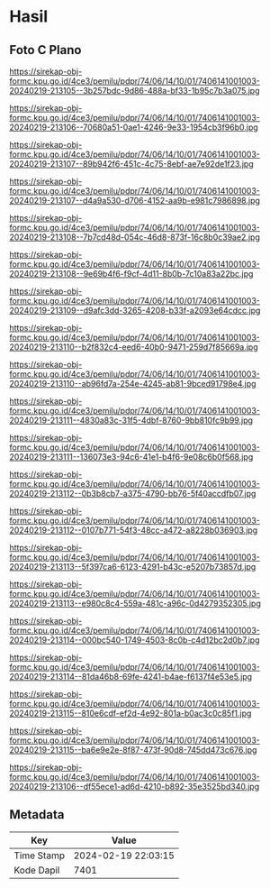 # Hasil

## Foto C Plano

https://sirekap-obj-formc.kpu.go.id/4ce3/pemilu/pdpr/74/06/14/10/01/7406141001003-20240219-213105--3b257bdc-9d86-488a-bf33-1b95c7b3a075.jpg

https://sirekap-obj-formc.kpu.go.id/4ce3/pemilu/pdpr/74/06/14/10/01/7406141001003-20240219-213106--70680a51-0ae1-4246-9e33-1954cb3f96b0.jpg

https://sirekap-obj-formc.kpu.go.id/4ce3/pemilu/pdpr/74/06/14/10/01/7406141001003-20240219-213107--89b942f6-451c-4c75-8ebf-ae7e92de1f23.jpg

https://sirekap-obj-formc.kpu.go.id/4ce3/pemilu/pdpr/74/06/14/10/01/7406141001003-20240219-213107--d4a9a530-d706-4152-aa9b-e981c7986898.jpg

https://sirekap-obj-formc.kpu.go.id/4ce3/pemilu/pdpr/74/06/14/10/01/7406141001003-20240219-213108--7b7cd48d-054c-46d8-873f-16c8b0c39ae2.jpg

https://sirekap-obj-formc.kpu.go.id/4ce3/pemilu/pdpr/74/06/14/10/01/7406141001003-20240219-213108--9e69b4f6-f9cf-4d11-8b0b-7c10a83a22bc.jpg

https://sirekap-obj-formc.kpu.go.id/4ce3/pemilu/pdpr/74/06/14/10/01/7406141001003-20240219-213109--d9afc3dd-3265-4208-b33f-a2093e64cdcc.jpg

https://sirekap-obj-formc.kpu.go.id/4ce3/pemilu/pdpr/74/06/14/10/01/7406141001003-20240219-213110--b2f832c4-eed6-40b0-9471-259d7f85669a.jpg

https://sirekap-obj-formc.kpu.go.id/4ce3/pemilu/pdpr/74/06/14/10/01/7406141001003-20240219-213110--ab96fd7a-254e-4245-ab81-9bced91798e4.jpg

https://sirekap-obj-formc.kpu.go.id/4ce3/pemilu/pdpr/74/06/14/10/01/7406141001003-20240219-213111--4830a83c-31f5-4dbf-8760-9bb810fc9b99.jpg

https://sirekap-obj-formc.kpu.go.id/4ce3/pemilu/pdpr/74/06/14/10/01/7406141001003-20240219-213111--136073e3-94c6-41e1-b4f6-9e08c6b0f568.jpg

https://sirekap-obj-formc.kpu.go.id/4ce3/pemilu/pdpr/74/06/14/10/01/7406141001003-20240219-213112--0b3b8cb7-a375-4790-bb76-5f40accdfb07.jpg

https://sirekap-obj-formc.kpu.go.id/4ce3/pemilu/pdpr/74/06/14/10/01/7406141001003-20240219-213112--0107b771-54f3-48cc-a472-a8228b036903.jpg

https://sirekap-obj-formc.kpu.go.id/4ce3/pemilu/pdpr/74/06/14/10/01/7406141001003-20240219-213113--5f397ca6-6123-4291-b43c-e5207b73857d.jpg

https://sirekap-obj-formc.kpu.go.id/4ce3/pemilu/pdpr/74/06/14/10/01/7406141001003-20240219-213113--e980c8c4-559a-481c-a96c-0d4279352305.jpg

https://sirekap-obj-formc.kpu.go.id/4ce3/pemilu/pdpr/74/06/14/10/01/7406141001003-20240219-213114--000bc540-1749-4503-8c0b-c4d12bc2d0b7.jpg

https://sirekap-obj-formc.kpu.go.id/4ce3/pemilu/pdpr/74/06/14/10/01/7406141001003-20240219-213114--81da46b8-69fe-4241-b4ae-f6137f4e53e5.jpg

https://sirekap-obj-formc.kpu.go.id/4ce3/pemilu/pdpr/74/06/14/10/01/7406141001003-20240219-213115--810e6cdf-ef2d-4e92-801a-b0ac3c0c85f1.jpg

https://sirekap-obj-formc.kpu.go.id/4ce3/pemilu/pdpr/74/06/14/10/01/7406141001003-20240219-213115--ba6e9e2e-8f87-473f-90d8-745dd473c676.jpg

https://sirekap-obj-formc.kpu.go.id/4ce3/pemilu/pdpr/74/06/14/10/01/7406141001003-20240219-213106--df55ece1-ad6d-4210-b892-35e3525bd340.jpg


## Metadata

| Key        | Value               |
| ---------- | ------------------- |
| Time Stamp | 2024-02-19 22:03:15 |
| Kode Dapil | 7401                |



